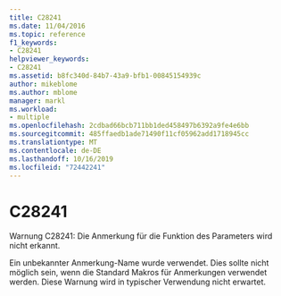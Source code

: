 ```yaml
---
title: C28241
ms.date: 11/04/2016
ms.topic: reference
f1_keywords:
- C28241
helpviewer_keywords:
- C28241
ms.assetid: b8fc340d-84b7-43a9-bfb1-00845154939c
author: mikeblome
ms.author: mblome
manager: markl
ms.workload:
- multiple
ms.openlocfilehash: 2cdbad66bcb711bb1ded458497b6392a9fe4e6bb
ms.sourcegitcommit: 485ffaedb1ade71490f11cf05962add1718945cc
ms.translationtype: MT
ms.contentlocale: de-DE
ms.lasthandoff: 10/16/2019
ms.locfileid: "72442241"
---
```

# <a name="c28241"></a>C28241
Warnung C28241: Die Anmerkung für die Funktion des Parameters wird nicht erkannt.

 Ein unbekannter Anmerkung-Name wurde verwendet. Dies sollte nicht möglich sein, wenn die Standard Makros für Anmerkungen verwendet werden. Diese Warnung wird in typischer Verwendung nicht erwartet.
